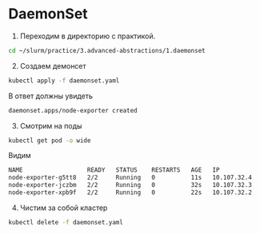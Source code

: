# DaemonSet

1) Переходим в директорию с практикой.

```bash
cd ~/slurm/practice/3.advanced-abstractions/1.daemonset
```

2) Создаем демонсет

```bash
kubectl apply -f daemonset.yaml
```

В ответ должны увидеть

```bash
daemonset.apps/node-exporter created
```

3) Смотрим на поды

```bash
kubectl get pod -o wide
```

Видим
```bash
NAME                  READY   STATUS    RESTARTS   AGE   IP            NODE
node-exporter-g5tt8   2/2     Running   0          11s   10.107.32.4   gke-s000-default-pool-41fb7951-ntk8
node-exporter-jczbm   2/2     Running   0          32s   10.107.32.3   gke-s000-default-pool-41fb7951-4sns
node-exporter-xpb9f   2/2     Running   0          22s   10.107.32.2   gke-s000-default-pool-41fb7951-lkjn
```

4) Чистим за собой кластер

```bash
kubectl delete -f daemonset.yaml
```
